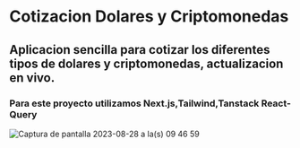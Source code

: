 

# Cotizacion Dolares y Criptomonedas

## Aplicacion sencilla para cotizar los diferentes tipos de dolares y criptomonedas, actualizacion en vivo.
### Para este proyecto utilizamos Next.js,Tailwind,Tanstack React-Query

![Captura de pantalla 2023-08-28 a la(s) 09 46 59](https://github.com/AgusMolinaCode/Cripto-Dev/assets/105619330/a2227dcb-8acb-4e6c-97db-ff093d1ab335)
